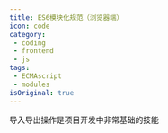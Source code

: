```yaml
---
title: ES6模块化规范（浏览器端）
icon: code
category:
 - coding
 - frontend
 - js
tags:
 - ECMAscript
 - modules
isOriginal: true
---
```


导入导出操作是项目开发中非常基础的技能

<!-- more -->